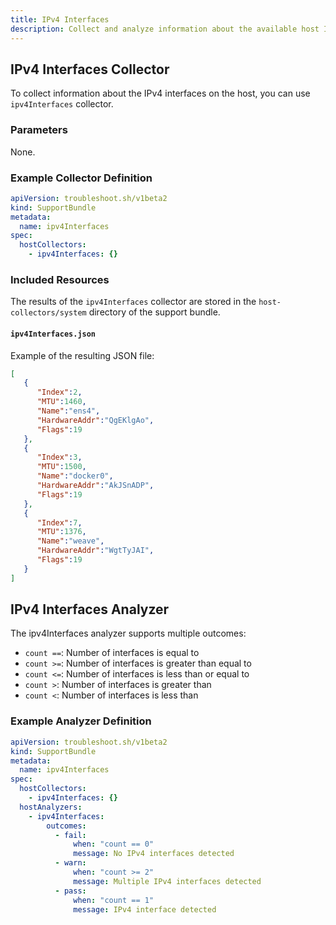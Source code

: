 ```yaml
---
title: IPv4 Interfaces
description: Collect and analyze information about the available host IPv4 interfaces.
---
```


## IPv4 Interfaces Collector 

To collect information about the IPv4 interfaces on the host, you can use `ipv4Interfaces` collector.

### Parameters

None.

### Example Collector Definition

```yaml
apiVersion: troubleshoot.sh/v1beta2
kind: SupportBundle
metadata:
  name: ipv4Interfaces
spec:
  hostCollectors:
    - ipv4Interfaces: {}
```

### Included Resources

The results of the `ipv4Interfaces` collector are stored in the `host-collectors/system` directory of the support bundle.

#### `ipv4Interfaces.json`

Example of the resulting JSON file:

```json
[
   {
      "Index":2,
      "MTU":1460,
      "Name":"ens4",
      "HardwareAddr":"QgEKlgAo",
      "Flags":19
   },
   {
      "Index":3,
      "MTU":1500,
      "Name":"docker0",
      "HardwareAddr":"AkJSnADP",
      "Flags":19
   },
   {
      "Index":7,
      "MTU":1376,
      "Name":"weave",
      "HardwareAddr":"WgtTyJAI",
      "Flags":19
   }
]
```

## IPv4 Interfaces Analyzer

The ipv4Interfaces analyzer supports multiple outcomes:

- `count ==`: Number of interfaces is equal to
- `count >=`: Number of interfaces is greater than equal to
- `count <=`: Number of interfaces is less than or equal to
- `count >`: Number of interfaces is greater than
- `count <`: Number of interfaces is less than

### Example Analyzer Definition

```yaml
apiVersion: troubleshoot.sh/v1beta2
kind: SupportBundle
metadata:
  name: ipv4Interfaces
spec:
  hostCollectors:
    - ipv4Interfaces: {}
  hostAnalyzers:
    - ipv4Interfaces:
        outcomes:
          - fail:
              when: "count == 0"
              message: No IPv4 interfaces detected
          - warn:
              when: "count >= 2"
              message: Multiple IPv4 interfaces detected
          - pass:
              when: "count == 1"
              message: IPv4 interface detected
```
